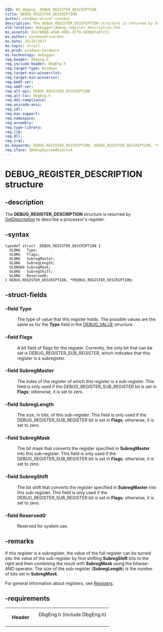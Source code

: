 ```yaml
---
UID: NS.dbgeng._DEBUG_REGISTER_DESCRIPTION
title: DEBUG_REGISTER_DESCRIPTION
author: windows-driver-content
description: The DEBUG_REGISTER_DESCRIPTION structure is returned by GetDescription to describe a processor's register.
old-location: debugger\debug_register_description.htm
ms.assetid: 92e7800d-4de6-498c-87f8-8690d7e8fc51
ms.author: windowsdriverdev
ms.date: 10/25/2017
ms.topic: struct
ms.prod: windows-hardware
ms.technology: debugger
req.header: dbgeng.h
req.include-header: DbgEng.h
req.target-type: Windows
req.target-min-winverclnt: 
req.target-min-winversvr: 
req.kmdf-ver: 
req.umdf-ver: 
req.alt-api: DEBUG_REGISTER_DESCRIPTION
req.alt-loc: DbgEng.h
req.ddi-compliance: 
req.unicode-ansi: 
req.idl: 
req.max-support: 
req.namespace: 
req.assembly: 
req.type-library: 
req.lib: 
req.dll: 
req.irql: 
ms.keywords: DEBUG_REGISTER_DESCRIPTION, DEBUG_REGISTER_DESCRIPTION, *PDEBUG_REGISTER_DESCRIPTION
req.iface: IDebugSystemObjects4
---
```


# DEBUG_REGISTER_DESCRIPTION structure



## -description
<p>The <b>DEBUG_REGISTER_DESCRIPTION</b> structure is returned by <a href="https://msdn.microsoft.com/library/windows/hardware/ff546575">GetDescription</a> to describe a processor's register.</p>


## -syntax

````
typedef struct _DEBUG_REGISTER_DESCRIPTION {
  ULONG   Type;
  ULONG   Flags;
  ULONG   SubregMaster;
  ULONG   SubregLength;
  ULONG64 SubregMask;
  ULONG   SubregShift;
  ULONG   Reserved0;
} DEBUG_REGISTER_DESCRIPTION, *PDEBUG_REGISTER_DESCRIPTION;
````


## -struct-fields
<dl>

### -field <b>Type</b>

<dd>
<p>The type of value that this register holds.  The possible values are the same as for the <b>Type</b> field in the <a href="https://msdn.microsoft.com/library/windows/hardware/ff541719">DEBUG_VALUE</a> structure.</p>
</dd>

### -field <b>Flags</b>

<dd>
<p>A bit field of flags for the register.  Currently, the only bit that can be set is DEBUG_REGISTER_SUB_REGISTER, which indicates that this register is a subregister.</p>
</dd>

### -field <b>SubregMaster</b>

<dd>
<p>The index of the register of which this register is a sub-register.  This field is only used if the DEBUG_REGISTER_SUB_REGISTER bit is set in <b>Flags</b>; otherwise, it is set to zero.</p>
</dd>

### -field <b>SubregLength</b>

<dd>
<p>The size, in bits, of this sub-register.  This field is only used if the DEBUG_REGISTER_SUB_REGISTER bit is set in <b>Flags</b>; otherwise, it is set to zero.</p>
</dd>

### -field <b>SubregMask</b>

<dd>
<p>The bit mask that converts the register specified in <b>SubregMaster</b> into this sub-register.  This field is only used if the DEBUG_REGISTER_SUB_REGISTER bit is set in <b>Flags</b>; otherwise, it is set to zero.</p>
</dd>

### -field <b>SubregShift</b>

<dd>
<p>The bit shift that converts the register specified in <b>SubregMaster</b> into this sub-register.  This field is only used if the DEBUG_REGISTER_SUB_REGISTER bit is set in <b>Flags</b>; otherwise, it is set to zero.</p>
</dd>

### -field <b>Reserved0</b>

<dd>
<p>Reserved for system use.</p>
</dd>
</dl>

## -remarks
<p>If this register is a subregister, the value of the full register can be turned into the value of the sub-register by first shifting <b>SubregShift</b> bits to the right and then combining the result with <b>SubregMask</b> using the bitwise-AND operator.  The size of the sub-register (<b>SubregLength</b>) is the number of bits set in <b>SubregMask</b>.</p>

<p>For general information about registers, see <a href="https://msdn.microsoft.com/library/windows/hardware/ff554369">Registers</a>.</p>

## -requirements
<table>
<tr>
<th width="30%">
<p>Header</p>
</th>
<td width="70%">
<dl>
<dt>DbgEng.h (include DbgEng.h)</dt>
</dl>
</td>
</tr>
</table>
